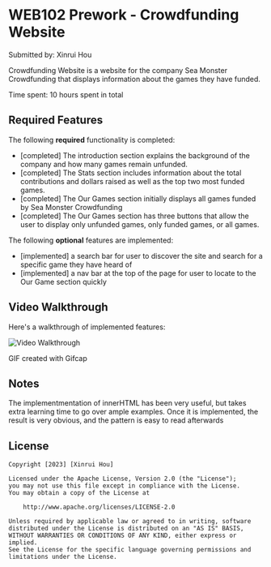 # WEB102 Prework - Crowdfunding Website

Submitted by: Xinrui Hou

Crowdfunding Website is a website for the company Sea Monster Crowdfunding that displays information about the games they have funded.

Time spent: 10 hours spent in total

## Required Features

The following **required** functionality is completed:

* [completed] The introduction section explains the background of the company and how many games remain unfunded.
* [completed] The Stats section includes information about the total contributions and dollars raised as well as the top two most funded games.
* [completed] The Our Games section initially displays all games funded by Sea Monster Crowdfunding
* [completed] The Our Games section has three buttons that allow the user to display only unfunded games, only funded games, or all games.

The following **optional** features are implemented:

* [implemented] a search bar for user to discover the site and search for a specific game they have heard of
* [implemented] a nav bar at the top of the page for user to locate to the Our Game section quickly

## Video Walkthrough

Here's a walkthrough of implemented features:

<img src='https://imgur.com/a/YXzTJC1' title='Video Walkthrough' width='' alt='Video Walkthrough' />

<!-- Replace this with whatever GIF tool you used! -->
GIF created with Gifcap  
<!-- Recommended tools:
[Kap](https://getkap.co/) for macOS
[ScreenToGif](https://www.screentogif.com/) for Windows
[peek](https://github.com/phw/peek) for Linux. -->

## Notes

The implementmentation of innerHTML has been very useful, but takes extra learning time to go over ample examples.
Once it is implemented, the result is very obvious, and the pattern is easy to read afterwards

## License

    Copyright [2023] [Xinrui Hou]

    Licensed under the Apache License, Version 2.0 (the "License");
    you may not use this file except in compliance with the License.
    You may obtain a copy of the License at

        http://www.apache.org/licenses/LICENSE-2.0

    Unless required by applicable law or agreed to in writing, software
    distributed under the License is distributed on an "AS IS" BASIS,
    WITHOUT WARRANTIES OR CONDITIONS OF ANY KIND, either express or implied.
    See the License for the specific language governing permissions and
    limitations under the License.


[def]: ttps://imgur.com/a/YXzTJC